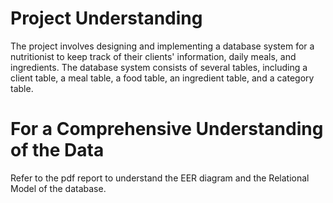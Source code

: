 # Project Understanding
The project involves designing and implementing a database system for a nutritionist to keep track of their clients' information, daily meals, and ingredients. The database system consists of several tables, including a client table, a meal table, a food table, an ingredient table, and a category table.

# For a Comprehensive Understanding of the Data
Refer to the pdf report to understand the EER diagram and the Relational Model of the database.

